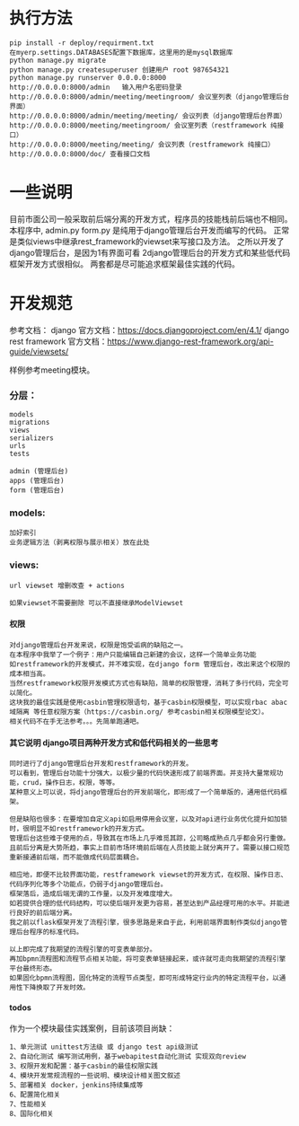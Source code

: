 # 执行方法

    pip install -r deploy/requirment.txt
    在myerp.settings.DATABASES配置下数据库，这里用的是mysql数据库
    python manage.py migrate
    python manage.py createsuperuser 创建用户 root 987654321
    python manage.py runserver 0.0.0.0:8000
    http://0.0.0.0:8000/admin   输入用户名密码登录
    http://0.0.0.0:8000/admin/meeting/meetingroom/ 会议室列表（django管理后台界面）
    http://0.0.0.0:8000/admin/meeting/meeting/ 会议列表（django管理后台界面）
    http://0.0.0.0:8000/meeting/meetingroom/ 会议室列表（restframework 纯接口）
    http://0.0.0.0:8000/meeting/meeting/ 会议列表（restframework 纯接口）
    http://0.0.0.0:8000/doc/ 查看接口文档

# 一些说明

目前市面公司一般采取前后端分离的开发方式，程序员的技能栈前后端也不相同。
本程序中, admin.py form.py 是纯用于django管理后台开发而编写的代码。
正常是类似views中继承rest_framework的viewset来写接口及方法。
之所以开发了django管理后台，是因为1有界面可看 2django管理后台的开发方式和某些低代码框架开发方式很相似。
两套都是尽可能追求框架最佳实践的代码。

# 开发规范
    
参考文档：
django 官方文档：https://docs.djangoproject.com/en/4.1/
django rest framework 官方文档：https://www.django-rest-framework.org/api-guide/viewsets/

样例参考meeting模块。

### 分层：
    
    models
    migrations
    views
    serializers
    urls
    tests
    
    admin (管理后台)
    apps (管理后台)
    form (管理后台)

### models:
    
    加好索引
    业务逻辑方法（剥离权限与展示相关）放在此处

### views:
    
    url viewset 增删改查 + actions
    
    如果viewset不需要删除 可以不直接继承ModelViewset
    
    


#### 权限
    
    对django管理后台开发来说，权限是饱受诟病的缺陷之一。
    在本程序中我举了一个例子：用户只能编辑自己新建的会议，这样一个简单业务功能
    如restframework的开发模式，并不难实现，在django form 管理后台，改出来这个权限的成本相当高。
    当然restframework权限开发模式方式也有缺陷，简单的权限管理，消耗了多行代码，完全可以简化。
    这块我的最佳实践是使用casbin管理权限语句，基于casbin权限模型，可以实现rbac abac 域隔离 等任意权限方案（https://casbin.org/ 参考casbin相关权限模型论文）。
    相关代码不在手无法参考。。。先简单跑通吧。


#### 其它说明 django项目两种开发方式和低代码相关的一些思考 
    
    同时进行了django管理后台开发和restframework的开发。
    可以看到，管理后台功能十分强大，以极少量的代码快速形成了前端界面。并支持大量常规功能，crud，操作日志，权限，等等。
    某种意义上可以说，将django管理后台的开发前端化，即形成了一个简单版的，通用低代码框架。

    但是缺陷也很多：在要增加自定义api如启用停用会议室，以及对api进行业务优化提升如加锁时，很明显不如restframework的开发方式。
    管理后台这些难于使用的点，导致其在市场上几乎难觅其踪，公司略成熟点几乎都会另行重做。
    且前后分离是大势所趋，事实上目前市场环境前后端在人员技能上就分离开了。需要以接口规范重新接通前后端，而不能做成代码层面耦合。

    相应地，即便不比较界面功能，restframework viewset的开发方式，在权限、操作日志、代码序列化等多个功能点，仍弱于django管理后台。
    框架落后，造成后端无谓的工作量，以及开发难度增大。
    如若提供合理的低代码结构，可以使后端开发更为容易，甚至达到产品经理可用的水平。并能进行良好的前后端分离。
    我之前以flask框架开发了流程引擎，很多思路是来自于此，利用前端界面制作类似django管理后台程序的标准代码。

    以上即完成了我期望的流程引擎的可变表单部分。
    再加bpmn流程图和流程节点相关功能，将可变表单链接起来，或许就可走向我期望的流程引擎平台最终形态。
    如果固化bpmn流程图，固化特定的流程节点类型，即可形成特定行业内的特定流程平台，以通用性下降换取了开发时效。


#### todos

作为一个模块最佳实践案例，目前该项目尚缺：

    1、单元测试 unittest方法级 或 django test api级测试
    2、自动化测试 编写测试用例，基于webapitest自动化测试 实现双向review
    3、权限开发和配置：基于casbin的最佳权限实践
    4、模块开发常规流程的一些说明、模块设计相关图文叙述
    5、部署相关 docker，jenkins持续集成等
    6、配置简化相关
    7、性能相关
    8、国际化相关
